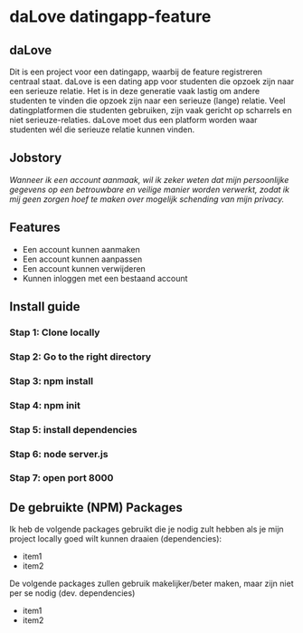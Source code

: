 # daLove datingapp-feature

## daLove
Dit is een project voor een datingapp, waarbij de feature registreren centraal staat. daLove is een dating app voor studenten die opzoek zijn naar een serieuze relatie. Het is in deze generatie vaak lastig om andere studenten te vinden die opzoek zijn naar een serieuze (lange) relatie. Veel datingplatformen die studenten gebruiken, zijn vaak gericht op scharrels en niet serieuze-relaties. daLove moet dus een platform worden waar studenten wél die serieuze relatie kunnen vinden.


## Jobstory
_Wanneer ik een account aanmaak, wil ik zeker weten dat mijn persoonlijke gegevens op een betrouwbare en veilige manier worden verwerkt, zodat ik mij geen zorgen hoef te maken over mogelijk schending van mijn privacy._

## Features

* Een account kunnen aanmaken
* Een account kunnen aanpassen
* Een account kunnen verwijderen
* Kunnen inloggen met een bestaand account

## Install guide
### Stap 1: Clone locally
### Stap 2: Go to the right directory
### Stap 3: npm install
### Stap 4: npm init
### Stap 5: install dependencies
### Stap 6: node server.js
### Stap 7: open port 8000


## De gebruikte (NPM) Packages
Ik heb de volgende packages gebruikt die je nodig zult hebben als je mijn project locally goed wilt kunnen draaien (dependencies):

* item1
* item2

De volgende packages zullen gebruik makelijker/beter maken, maar zijn niet per se nodig (dev. dependencies)

* item1
* item2

